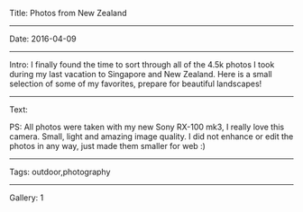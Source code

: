 Title: Photos from New Zealand

----

Date: 2016-04-09

----

Intro: I finally found the time to sort through all of the 4.5k photos I took during my last vacation to Singapore and New Zealand. Here is a small selection of some of my favorites, prepare for beautiful landscapes!

----

Text: 

PS: All photos were taken with my new Sony RX-100 mk3, I really love this camera. Small, light and amazing image quality. I did not enhance or edit the photos in any way, just made them smaller for web :)

----

Tags: outdoor,photography

----

Gallery: 1
